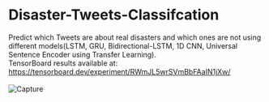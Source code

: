 # Disaster-Tweets-Classifcation
Predict which Tweets are about real disasters and which ones are not using different models(LSTM, GRU, Bidirectional-LSTM, 1D CNN, Universal Sentence Encoder using Transfer Learning).
<br>
TensorBoard results available at: https://tensorboard.dev/experiment/RWmJL5wrSVmBbFAaIN1jXw/
<br> <br>
![Capture](https://user-images.githubusercontent.com/38498534/129781204-98895e15-72b8-4c3d-8633-52506fd379c2.PNG)

